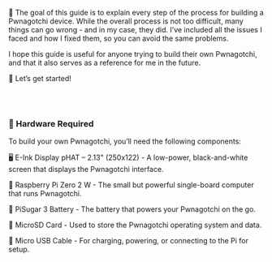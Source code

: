 🧭 The goal of this guide is to explain every step of the process for building a Pwnagotchi device. While the overall process is not too difficult, many things can go wrong - and in my case, they did. I’ve included all the issues I faced and how I fixed them, so you can avoid the same problems.

I hope this guide is useful for anyone trying to build their own Pwnagotchi, and that it also serves as a reference for me in the future.

🚀 Let’s get started!

<br>
<br>

### 🧰 Hardware Required
To build your own Pwnagotchi, you’ll need the following components:

🖥️ E-Ink Display pHAT – 2.13" (250x122) - A low-power, black-and-white screen that displays the Pwnagotchi interface.

🍓 Raspberry Pi Zero 2 W - The small but powerful single-board computer that runs Pwnagotchi.

🔋 PiSugar 3 Battery - The battery that powers your Pwnagotchi on the go.

💾 MicroSD Card - Used to store the Pwnagotchi operating system and data.

🔌 Micro USB Cable - For charging, powering, or connecting to the Pi for setup.
